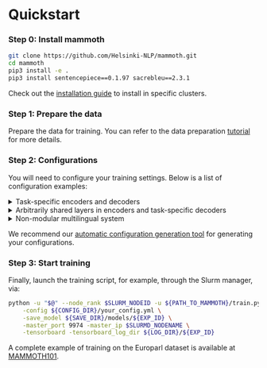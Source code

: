 

# Quickstart

### Step 0: Install mammoth

```bash
git clone https://github.com/Helsinki-NLP/mammoth.git
cd mammoth
pip3 install -e .
pip3 install sentencepiece==0.1.97 sacrebleu==2.3.1
```

Check out the [installation guide](install) to install in specific clusters.

### Step 1: Prepare the data

Prepare the data for training. You can refer to the data preparation [tutorial](prepare_data) for more details.


### Step 2: Configurations
You will need to configure your training settings. 
Below is a list of configuration examples:

<details>
<summary>Task-specific encoders and decoders</summary>

```yaml
tasks:
  train_bg-en:
    src_tgt: bg-en
    enc_sharing_group: [bg]
    dec_sharing_group: [en]
    node_gpu: "0:0"
    path_src: /path/to/train.bg-en.bg
    path_tgt: /path/to/train.bg-en.en
  train_cs-en:
    src_tgt: cs-en
    enc_sharing_group: [cs]
    dec_sharing_group: [en]
    node_gpu: "0:1"
    path_src: /path/to/train.cs-en.cs
    path_tgt: /path/to/train.cs-en.en
  train_en-cs:
    src_tgt: en-cs
    enc_sharing_group: [en]
    dec_sharing_group: [cs]
    node_gpu: "0:1"
    path_src: /path/to/train.cs-en.en
    path_tgt: /path/to/train.cs-en.cs

enc_layers: [6]
dec_layers: [6]
```
</details>


<details>
<summary>Arbitrarily shared layers in encoders and task-specific decoders</summary>

```yaml
tasks:
  train_bg-en:
    src_tgt: bg-en
    enc_sharing_group: [bg, all]
    dec_sharing_group: [en]
    node_gpu: "0:0"
    path_src: /path/to/train.bg-en.bg
    path_tgt: /path/to/train.bg-en.en
  train_cs-en:
    src_tgt: cs-en
    enc_sharing_group: [cs, all]
    dec_sharing_group: [en]
    node_gpu: "0:1"
    path_src: /path/to/train.cs-en.cs
    path_tgt: /path/to/train.cs-en.en
  train_en-cs:
    src_tgt: en-cs
    enc_sharing_group: [en, all]
    dec_sharing_group: [cs]
    node_gpu: "0:1"
    path_src: /path/to/train.cs-en.en
    path_tgt: /path/to/train.cs-en.cs

enc_layers: [4, 4]
dec_layers: [4]
```
</details>

<details>
<summary>Non-modular multilingual system </summary>

```yaml
tasks:
  train_bg-en:
    src_tgt: all-all
    enc_sharing_group: [all]
    dec_sharing_group: [all]
    node_gpu: "0:0"
    path_src: /path/to/train.bg-en.bg
    path_tgt: /path/to/train.bg-en.en
  train_cs-en:
    src_tgt: all-all
    enc_sharing_group: [all]
    dec_sharing_group: [all]
    node_gpu: "0:1"
    path_src: /path/to/train.cs-en.cs
    path_tgt: /path/to/train.cs-en.en
  train_en-cs:
    src_tgt: all-all
    enc_sharing_group: [all]
    dec_sharing_group: [all]
    node_gpu: "0:1"
    path_src: /path/to/train.cs-en.en
    path_tgt: /path/to/train.cs-en.cs

enc_layers: [6]
dec_layers: [6]
```
</details>


We recommend our [automatic configuration generation tool](config_config) for generating your configurations. 


### Step 3: Start training

Finally, launch the training script, for example, through the Slurm manager, via:

```bash
python -u "$@" --node_rank $SLURM_NODEID -u ${PATH_TO_MAMMOTH}/train.py \
    -config ${CONFIG_DIR}/your_config.yml \
    -save_model ${SAVE_DIR}/models/${EXP_ID} \
    -master_port 9974 -master_ip $SLURMD_NODENAME \
    -tensorboard -tensorboard_log_dir ${LOG_DIR}/${EXP_ID}
```

A complete example of training on the Europarl dataset is available at [MAMMOTH101](examples/train_mammoth_101.md).
